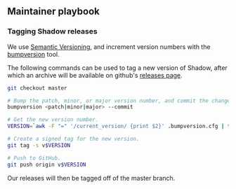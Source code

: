 ## Maintainer playbook

### Tagging Shadow releases

We use [Semantic Versioning](https://semver.org/), and increment version
numbers with the [bumpversion](https://pypi.org/project/bumpversion/) tool.

The following commands can be used to tag a new version of Shadow, after which an
archive will be available on github's [releases page](https://github.com/shadow/shadow/releases).

```bash
git checkout master

# Bump the patch, minor, or major version number, and commit the change.
bumpversion <patch|minor|major> --commit

# Get the new version number.
VERSION=`awk -F "=" '/current_version/ {print $2}' .bumpversion.cfg | tr -d ' '`

# Create a signed tag for the new version.
git tag -s v$VERSION

# Push to GitHub.
git push origin v$VERSION
```

Our releases will then be tagged off of the master branch.

